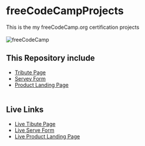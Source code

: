 # freeCodeCampProjects
This is the my freeCodeCamp.org certification projects
<br/><br/>
![freeCodeCamp](https://external-content.duckduckgo.com/iu/?u=https%3A%2F%2Fg4.netlify.app%2Fimages%2Fcustomers%2Ffreecodecamp_logo.png&f=1&nofb=1)
<br/>

## This Repository include
- [Tribute Page](https://github.com/Kuldeep800singh/freeCodeCampProjects/tree/main/My%20Tribute%20page "Tribute Page of Apj Abdul Kalm")
- [Servey Form](https://github.com/Kuldeep800singh/freeCodeCampProjects/tree/main/Servey%20Form "Servey Form with javascript")
- [Product Landing Page](https://github.com/Kuldeep800singh/freeCodeCampProjects/tree/main/Product%20Landing "Watch Product Landing Page")
<br/></br>

## Live Links
- [Live Tibute Page](https://kuldeep800singh.github.io/freeCodeCampProjects/My%20Tribute%20page)
- [Live Serve Form](https://kuldeep800singh.github.io/freeCodeCampProjects/Servey%20Form)
- [Live Product Landing Page](https://kuldeep800singh.github.io/freeCodeCampProjects/Product%20Landing)
<br/><br/>
